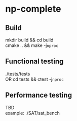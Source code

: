 # np-complete

## Build
mkdir build && cd build  
cmake .. && make -j`nproc`  

## Functional testing
./tests/tests  
OR
cd tests && ctest -j`nproc`  


## Performance testing
TBD  
example: ./SAT/sat_bench